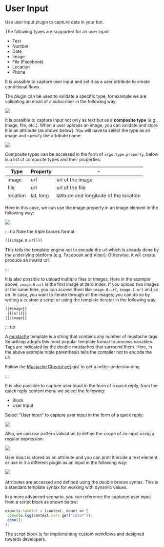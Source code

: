
# User Input

Use user input plugin to capture data in your bot. 

The following types are supported for an user input:

* Text
* Number
* Date
* Image
* File (Facebook)
* Location
* Phone

It is possible to capture user input and set it as a user attribute to create conditional flows.

The plugin can be used to validate a specific type, for example we are validating an email of a subscriber in the following way:

![](./capture-email.png)


It is possible to capture input not only as text but as a **composite type** (e.g., image, file, etc.). When a user uploads an image, you can validate and store it in an attribute (as shown below). You will have to select the type as an image and specify the attribute name:

![](./capture-image.png)


Composite types can be accessed in the form of `args.type.property`, below is a list of composite types and their properties:

| Type | Property | - |
| -- | -- | -- |
| image | url | url of the image |
| file | url | url of the file | 
| location | lat, long | latitude and longitude of the location|

Here in this case, we can use the image property in an image element in the following way:

![](./captured-image-property.png)

::: tip
Note the triple braces format:

```html
{{{image.0.url}}}
````

This tells the  template engine not to encode the url which is already done by the underlying platform (e.g. Facebook and Viber). Otherwise, it will create produce an invalid url.

:::

It is also possible to upload multiple files or images. Here in the example above, `image.0.url` is the first image at zero index. If you upload two images at the same time, you can access them like `image.0.url`, `image.1.url` and so on. In case, you want to iterate through all the images; you can do so by writing a custom a script or using the template iterator in the following way:

```html
{{#image}}
 {{{url}}}
{{/image}}
```

::: tip

A [mustache](http://mustache.github.io/) template is a string that contains any number of mustache tags. Smartloop adopts this most popular template format to process variables. Tags are indicated by the double mustaches that surround them. Here, in the above example triple parenthesis tells the compiler not to encode the url.

Follow the [Mustache Cheatsheet](https://gist.github.com/mehfuzh/b18d513b3dc1f2f62d4a10b9bbd33fe1) gist to get a better understanding.

::: 

It is also possible to capture user input in the form of a quick reply, from the quick reply content menu we select the following:

* Block 
* User Input

Select "User Input" to capture user input in the form of a quick reply:

![](./user-input-quick-reply-dialog.png)


Also, we can use pattern validation to define the scope of an input using a regular expression:

![](./user-input-reply.png)


User input is stored as an attribute and you can print it inside a text element or use in it a different plugin as an input in the following way:

![](./user-input-confirm.png).

Attributes are accessed and defined using the double braces syntax. This is a standard template syntax for working with dynamic values.


In a more advanced scenario, you can reference the captured user input from a script block as shown below:

```javascript
exports.handler = (context, done) => {
 console.log(context.vars.get("color"));
 done();
};
```

The script block is for implementing custom workflows and designed towards developers.